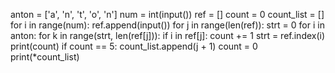 anton = ['a', 'n', 't', 'o', 'n']
num = int(input())
ref = []
count = 0
count_list = []
for i in range(num):
    ref.append(input())
for j in range(len(ref)):
    strt = 0
    for i in anton:
        for k in range(strt, len(ref[j])):
            if i in ref[j]:
                count += 1
                strt = ref.index(i)
        print(count)
    if count == 5:
        count_list.append(j + 1)
    count = 0
print(*count_list)

